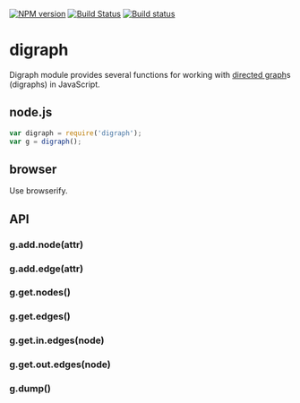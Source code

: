 [![NPM version](https://img.shields.io/npm/v/digraph.svg)](https://www.npmjs.org/package/digraph)
[![Build Status](https://travis-ci.org/drom/digraph.svg?branch=master)](https://travis-ci.org/drom/digraph)
[![Build status](https://ci.appveyor.com/api/projects/status/c3yx0nrd8nuanbyh?svg=true)](https://ci.appveyor.com/project/drom/digraph)

# digraph

Digraph module provides several functions for working with
[directed graph](http://en.wikipedia.org/wiki/Directed_graph)s (digraphs)
in JavaScript.

## node.js
```js
var digraph = require('digraph');
var g = digraph();
```

## browser

Use browserify.

## API

### g.add.node(attr)

### g.add.edge(attr)

### g.get.nodes()

### g.get.edges()

### g.get.in.edges(node)

### g.get.out.edges(node)

### g.dump()
